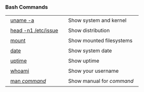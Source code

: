 <h3 class="cheat_sheet_output_title" id="title_49_229">Bash Commands</h3>
   <div class="cheat_sheet_output_block" id="block_49_229">
      <table border="0" cellspacing="0" cellpadding="0" id="cheat_sheet_output_table" class="cheat_sheet_output_twocol">
        <tbody>
           <tr class="altrow countrow">
              <td valign="top" class="cheat_sheet_output_cell_1" style="white-space: nowrap">
                 <div style="padding: 3px 8px;">
                    <a target="_blank" href="http://unixhelp.ed.ac.uk/CGI/man-cgi?uname">uname -a</a>
                 </div>
              </td>
              <td valign="top" class="cheat_sheet_output_cell_2">
                 <div style="padding: 3px 8px;">Show system and kernel</div>
              </td>
           </tr>
           <tr class="countrow">
              <td valign="top" class="cheat_sheet_output_cell_1" style="white-space: nowrap">
                 <div style="padding: 3px 8px;">
                    <a target="_blank" href="http://unixhelp.ed.ac.uk/CGI/man-cgi?head">head -n1 /etc/issue</a>
                 </div>
              </td>
              <td valign="top" class="cheat_sheet_output_cell_2">
                 <div style="padding: 3px 8px;">Show distri­bution
                 </div>
              </td>
            </tr>
            <tr class="altrow countrow">
               <td valign="top" class="cheat_sheet_output_cell_1" style="white-space: nowrap">
                  <div style="padding: 3px 8px;">
                     <a target="_blank" href="http://unixhelp.ed.ac.uk/CGI/man-cgi?mount">mount</a>
                  </div>
               </td>
               <td valign="top" class="cheat_sheet_output_cell_2">
                  <div style="padding: 3px 8px;">Show mounted filesy­stems</div>
               </td>
            </tr>
            <tr class="countrow">
               <td valign="top" class="cheat_sheet_output_cell_1" style="white-space: nowrap">
                  <div style="padding: 3px 8px;">
                     <a target="_blank" href="http://unixhelp.ed.ac.uk/CGI/man-cgi?date">date</a>
                  </div>
               </td>
               <td valign="top" class="cheat_sheet_output_cell_2">
                  <div style="padding: 3px 8px;">Show system date</div>
               </td>
            </tr>
                                                                    <tr class="altrow countrow">
                                                                                            <td valign="top" class="cheat_sheet_output_cell_1" style="white-space: nowrap"><div style="padding: 3px 8px;"><a target="_blank" href="http://unixhelp.ed.ac.uk/CGI/man-cgi?uptime">uptime</a></div></td>
                                                                                            <td valign="top" class="cheat_sheet_output_cell_2"><div style="padding: 3px 8px;">Show uptime</div></td>
                                                    </tr>
                                                                    <tr class="countrow">
                                                                                            <td valign="top" class="cheat_sheet_output_cell_1" style="white-space: nowrap"><div style="padding: 3px 8px;"><a target="_blank" href="http://unixhelp.ed.ac.uk/CGI/man-cgi?whoami">whoami</a></div></td>
                                                                                            <td valign="top" class="cheat_sheet_output_cell_2"><div style="padding: 3px 8px;">Show your username</div></td>
                                                    </tr>
                                                                    <tr class="altrow countrow">
                                                                                            <td valign="top" class="cheat_sheet_output_cell_1" style="white-space: nowrap"><div style="padding: 3px 8px;"><a target="_blank" href="http://unixhelp.ed.ac.uk/CGI/man-cgi?man">man <em>command</em></a></div></td>
                                                                                            <td valign="top" class="cheat_sheet_output_cell_2"><div style="padding: 3px 8px;">Show manual for <em>command</em></div></td>
                                                    </tr>
                                                </tbody></table>
                            </div>
